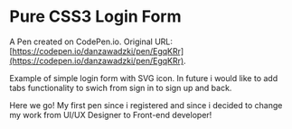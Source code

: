 # Pure CSS3 Login Form

A Pen created on CodePen.io. Original URL: [https://codepen.io/danzawadzki/pen/EgqKRr](https://codepen.io/danzawadzki/pen/EgqKRr).

Example of simple login form with SVG icon. In future i would like to add tabs functionality to swich from sign in to sign up and back.

Here we go! My first pen since i registered and since i decided to change my work from UI/UX Designer to Front-end developer! 
